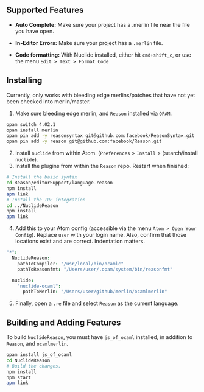 Supported Features
------------------

- __Auto Complete:__ Make sure your project has a .merlin file near the file you have open.

- __In-Editor Errors:__ Make sure your project has a `.merlin` file.

- __Code formatting:__ With Nuclide installed, either hit `cmd+shift_c`, or use the menu `Edit > Text > Format Code`

Installing
------------------

Currently, only works with bleeding edge merlins/patches that have not
yet been checked into merlin/master.

1. Make sure bleeding edge merlin, and `Reason` installed via `OPAM`.
  ```sh
  opam switch 4.02.1
  opam install merlin
  opam pin add -y reasonsyntax git@github.com:facebook/ReasonSyntax.git
  opam pin add -y reason git@github.com:facebook/Reason.git

  ```
2. Install `nuclide` from within Atom. (`Preferences` > `Install` > (search/install `nuclide`).
3. Install the plugins from within the `Reason` repo. Restart when finished:
```sh
# Install the basic syntax
cd Reason/editorSupport/language-reason
npm install
apm link
# Install the IDE integration
cd ../NuclideReason
npm install
apm link
```

4. Add this to your Atom config (accessible via the menu `Atom > Open Your Config`). Replace `user` with your login name. Also, confirm that those locations exist and are correct. Indentation matters.
```cson
"*":
  NuclideReason:
    pathToCompiler: "/usr/local/bin/ocamlc"
    pathToReasonfmt: "/Users/user/.opam/system/bin/reasonfmt"

  nuclide:
    "nuclide-ocaml":
      pathToMerlin: "/Users/user/github/merlin/ocamlmerlin"
```

5. Finally, open a `.re` file and select `Reason` as the current language.

Building and Adding Features
------------------
To build `NuclideReason`, you must have `js_of_ocaml` installed, in addition to `Reason`, and `ocamlmerlin`.
```sh
opam install js_of_ocaml
cd NuclideReason
# Build the changes.
npm install
npm start
apm link
```
